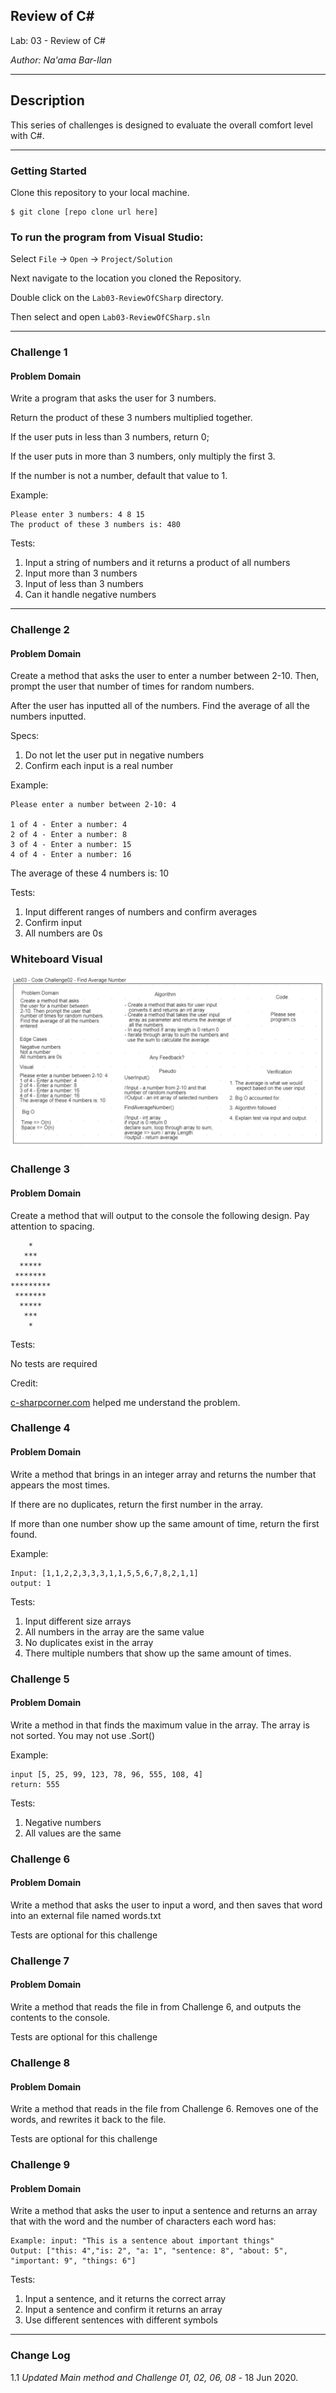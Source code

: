 ## Review of C#

Lab: 03 - Review of C#

*Author: Na'ama Bar-Ilan*

----

## Description

This series of challenges is designed to evaluate the overall comfort level with C#.

---

### Getting Started
Clone this repository to your local machine.

```
$ git clone [repo clone url here]
```

### To run the program from Visual Studio:
Select ```File``` -> ```Open``` -> ```Project/Solution```

Next navigate to the location you cloned the Repository.

Double click on the ```Lab03-ReviewOfCSharp``` directory.

Then select and open ```Lab03-ReviewOfCSharp.sln```

---

### Challenge 1

#### Problem Domain
Write a program that asks the user for 3 numbers. 

Return the product of these 3 numbers multiplied together. 

If the user puts in less than 3 numbers, return 0; 

If the user puts in more than 3 numbers, only multiply the first 3. 

If the number is not a number, default that value to 1.

Example:
```
Please enter 3 numbers: 4 8 15
The product of these 3 numbers is: 480
```

Tests: 
1. Input a string of numbers and it returns a product of all numbers 
2. Input more than 3 numbers 
3. Input of less than 3 numbers 
4. Can it handle negative numbers

---

### Challenge 2

#### Problem Domain

Create a method that asks the user to enter a number between 2-10. Then, prompt the user that number of times for random numbers.

After the user has inputted all of the numbers. Find the average of all the numbers inputted.

Specs: 
1. Do not let the user put in negative numbers 
2. Confirm each input is a real number

Example:
```
Please enter a number between 2-10: 4

1 of 4 - Enter a number: 4
2 of 4 - Enter a number: 8
3 of 4 - Enter a number: 15
4 of 4 - Enter a number: 16
```

The average of these 4 numbers is: 10

Tests: 
1. Input different ranges of numbers and confirm averages 
2. Confirm input 
3. All numbers are 0s

### Whiteboard Visual

![Image 1](https://github.com/NaamaBarIlan/Lab03-ReviewOfCSharp/blob/master/img/lab03.png)

### Challenge 3

#### Problem Domain

Create a method that will output to the console the following design. Pay attention to spacing.

```
    * 
   *** 
  *****
 *******
*********
 *******
  *****
   ***
    * 
```

Tests:

No tests are required

Credit: 

[c-sharpcorner.com](https://www.c-sharpcorner.com/blogs/triangle-diamond-pattern-programming-in-c-sharp) helped me understand the problem.

### Challenge 4

#### Problem Domain
Write a method that brings in an integer array and returns the number that appears the most times. 

If there are no duplicates, return the first number in the array. 

If more than one number show up the same amount of time, return the first found.

Example: 
```
Input: [1,1,2,2,3,3,3,1,1,5,5,6,7,8,2,1,1]
output: 1
```
Tests:

1. Input different size arrays
2. All numbers in the array are the same value
3. No duplicates exist in the array
4. There multiple numbers that show up the same amount of times.

### Challenge 5

#### Problem Domain

Write a method in that finds the maximum value in the array. The array is not sorted. You may not use .Sort()

Example: 
```
input [5, 25, 99, 123, 78, 96, 555, 108, 4]
return: 555
```

Tests: 
1. Negative numbers 
2. All values are the same

### Challenge 6

#### Problem Domain

Write a method that asks the user to input a word, and then saves that word into an external file named words.txt

Tests are optional for this challenge

### Challenge 7

#### Problem Domain

Write a method that reads the file in from Challenge 6, and outputs the contents to the console.

Tests are optional for this challenge

### Challenge 8

#### Problem Domain

Write a method that reads in the file from Challenge 6. Removes one of the words, and rewrites it back to the file.

Tests are optional for this challenge

### Challenge 9

#### Problem Domain

Write a method that asks the user to input a sentence and returns an array that with the word and the number of characters each word has:

```
Example: input: "This is a sentence about important things"
Output: ["this: 4","is: 2", "a: 1", "sentence: 8", "about: 5", "important: 9", "things: 6"]
```

Tests: 
1. Input a sentence, and it returns the correct array 
2. Input a sentence and confirm it returns an array 
3. Use different sentences with different symbols



---

### Change Log
 
1.1 *Updated Main method and Challenge 01, 02, 06, 08* - 18 Jun 2020.
